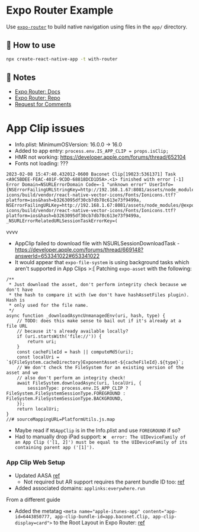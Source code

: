 # Expo Router Example

Use [`expo-router`](https://expo.github.io/router) to build native navigation using files in the `app/` directory.

## 🚀 How to use

```sh
npx create-react-native-app -t with-router
```

## 📝 Notes

- [Expo Router: Docs](https://expo.github.io/router)
- [Expo Router: Repo](https://github.com/expo/router)
- [Request for Comments](https://github.com/expo/router/discussions/1)

# App Clip issues

- Info.plist: MinimumOSVersion: 16.0.0 -> 16.0
- Added to app entry: `process.env.IS_APP_CLIP = props.isClip;`
- HMR not working: https://developer.apple.com/forums/thread/652104
- Fonts not loading: ???

```
2023-02-08 15:47:40.432012-0600 Baconet Clip[19023:5361371] Task <A9C5BDEE-FEAC-401F-9CDD-68818DCD1D5A>.<1> finished with error [-1] Error Domain=NSURLErrorDomain Code=-1 "unknown error" UserInfo={NSErrorFailingURLStringKey=http://192.168.1.67:8081/assets/node_modules/@expo/vector-icons/build/vendor/react-native-vector-icons/Fonts/Ionicons.ttf?platform=ios&hash=b3263095df30cb7db78c613e73f9499a, NSErrorFailingURLKey=http://192.168.1.67:8081/assets/node_modules/@expo/vector-icons/build/vendor/react-native-vector-icons/Fonts/Ionicons.ttf?platform=ios&hash=b3263095df30cb7db78c613e73f9499a, _NSURLErrorRelatedURLSessionTaskErrorKey=(
```

vvvv

- AppClip failed to download file with NSURLSessionDownloadTask - https://developer.apple.com/forums/thread/669148?answerId=653341022#653341022
- It would appear that `expo-file-system` is using background tasks which aren't supported in App Clips >:[ Patching `expo-asset` with the following:

```
/**
 * Just download the asset, don't perform integrity check because we don't have
 * the hash to compare it with (we don't have hashAssetFiles plugin). Hash is
 * only used for the file name.
 */
async function _downloadAsyncUnmanagedEnv(uri, hash, type) {
    // TODO: does this make sense to bail out if it's already at a file URL
    // because it's already available locally?
    if (uri.startsWith('file://')) {
        return uri;
    }
    const cacheFileId = hash || computeMd5(uri);
    const localUri = `${FileSystem.cacheDirectory}ExponentAsset-${cacheFileId}.${type}`;
    // We don't check the FileSystem for an existing version of the asset and we
    // also don't perform an integrity check!
    await FileSystem.downloadAsync(uri, localUri, {
        sessionType: process.env.IS_APP_CLIP ? FileSystem.FileSystemSessionType.FOREGROUND : FileSystem.FileSystemSessionType.BACKGROUND,
    });
    return localUri;
}
//# sourceMappingURL=PlatformUtils.js.map
```

- Maybe read if `NSAppClip` is in the Info.plist and use `FOREGROUND` if so?
- Had to manually drop iPad support: `❌  error: The UIDeviceFamily of an App Clip ('[1, 2]') must be equal to the UIDeviceFamily of its containing parent app ('[1]').`

### App Clip Web Setup

- Updated AASA [ref](https://developer.apple.com/documentation/app_clips/associating_your_app_clip_with_your_website)
  - Not required but AR support requires the parent bundle ID too: [ref](https://developer.apple.com/documentation/app_clips/interacting_with_app_clip_codes_in_ar)
- Added associated domains: `applinks:everywhere.run`

From a different guide

- Added the metatag `<meta name="apple-itunes-app" content="app-id=6443850777, app-clip-bundle-id=app.baconet.Clip, app-clip-display=card">` to the Root Layout in Expo Router: [ref](https://developer.apple.com/documentation/app_clips/supporting_invocations_from_your_website_and_the_messages_app)
